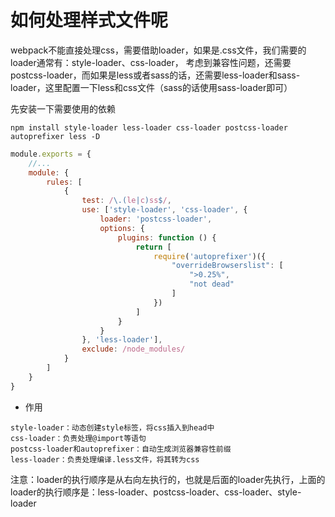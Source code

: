 # 如何处理样式文件呢
webpack不能直接处理css，需要借助loader，如果是.css文件，我们需要的loader通常有：style-loader、css-loader，
考虑到兼容性问题，还需要postcss-loader，而如果是less或者sass的话，还需要less-loader和sass-loader，这里配置一下less和css文件（sass的话使用sass-loader即可）

先安装一下需要使用的依赖
```
npm install style-loader less-loader css-loader postcss-loader autoprefixer less -D
```

```js
module.exports = {
    //...
    module: {
        rules: [
            {
                test: /\.(le|c)ss$/,
                use: ['style-loader', 'css-loader', {
                    loader: 'postcss-loader',
                    options: {
                        plugins: function () {
                            return [
                                require('autoprefixer')({
                                    "overrideBrowserslist": [
                                        ">0.25%",
                                        "not dead"
                                    ]
                                })
                            ]
                        }
                    }
                }, 'less-loader'],
                exclude: /node_modules/
            }
        ]
    }
}
```

* 作用
```
style-loader：动态创建style标签，将css插入到head中
css-loader：负责处理@import等语句
postcss-loader和autoprefixer：自动生成浏览器兼容性前缀
less-loader：负责处理编译.less文件，将其转为css
```

注意：loader的执行顺序是从右向左执行的，也就是后面的loader先执行，上面的loader的执行顺序是：less-loader、postcss-loader、css-loader、style-loader

